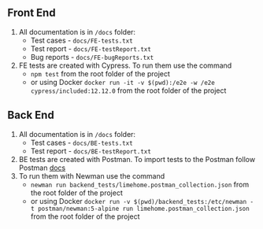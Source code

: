 ## Front End
1. All documentation is in `/docs` folder:
   - Test cases - `docs/FE-tests.txt`
   - Test report - `docs/FE-testReport.txt`
   - Bug reports - `docs/FE-bugReports.txt`
2. FE tests are created with Cypress. To run them use the command 
   - `npm test` from the root folder of the project
   - or using Docker `docker run -it -v $(pwd):/e2e -w /e2e cypress/included:12.12.0` from the root folder of the project

## Back End
1. All documentation is in `/docs` folder:
   - Test cases - `docs/BE-tests.txt`
   - Test report - `docs/BE-testReport.txt`
2. BE tests are created with Postman. To import tests to the Postman follow Postman [docs](https://learning.postman.com/docs/getting-started/importing-and-exporting-data/#importing-postman-data)
3. To run them with Newman use the command 
   - `newman run backend_tests/limehome.postman_collection.json` from the root folder of the project
   - or using Docker `docker run -v $(pwd)/backend_tests:/etc/newman -t postman/newman:5-alpine run limehome.postman_collection.json` from the root folder of the project
